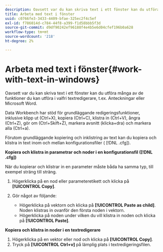 ```yaml
---
description: Oavsett var du kan skriva text i ett fönster kan du utföra många av de funktioner du kan utföra i valfri textredigerare, t.ex. Anteckningar eller Microsoft Word.
title: Arbeta med text i fönster
uuid: c0766fe3-3433-4409-bfae-325ec2f4c5ef
exl-id: f786014d-c784-44f8-a399-f1d58bbb5f3d
source-git-commit: d9df90242ef96188f4e4b5e6d04cfef196b0a628
workflow-type: tm+mt
source-wordcount: '218'
ht-degree: 2%

---
```


# Arbeta med text i fönster{#work-with-text-in-windows}

Oavsett var du kan skriva text i ett fönster kan du utföra många av de funktioner du kan utföra i valfri textredigerare, t.ex. Anteckningar eller Microsoft Word.

Data Workbench har stöd för grundläggande redigeringsfunktioner, inklusive klipp ut (Ctrl+X), kopiera (Ctrl+C), klistra in (Ctrl+V), ångra (Ctrl+Z), gör om (Ctrl+Skift+Z), markera avsnitt (klicka+dra) och markera alla (Ctrl+a).

Förutom grundläggande kopiering och inklistring av text kan du kopiera och klistra in text inom och mellan konfigurationsfiler ( [!DNL .cfg]).

**Kopiera och klistra in parametrar och noder i en konfigurationsfil ([!DNL .cfg])**

När du kopierar och klistrar in en parameter måste båda ha samma typ, till exempel sträng till sträng.

1. Högerklicka på en nod eller parameteretikett och klicka på **[!UICONTROL Copy]**.
1. Gör något av följande:

   * Högerklicka på vektorn och klicka på **[!UICONTROL Paste as child]**. Noden klistras in ovanför den första noden i vektorn.
   * Högerklicka på noden under vilken du vill klistra in noden och klicka på **[!UICONTROL Paste]**.

**Kopiera och klistra in noder i en textredigerare**

1. Högerklicka på en vektor eller nod och klicka på **[!UICONTROL Copy]**.
1. Tryck på **[!UICONTROL Ctrl+v]** på lämplig plats i textredigeringsfilen.
